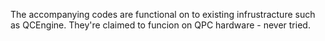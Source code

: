 The accompanying codes are functional on to existing infrustracture such as QCEngine.
They're claimed to funcion on QPC hardware - never tried.
